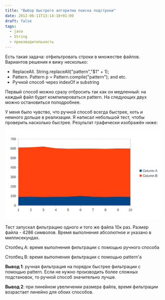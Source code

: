 ```yaml
---
title: "Выбор быстрого алгоритма поиска подстроки"
date: 2012-06-11T13:14:18+01:00
draft: false
tags:
  - java
  - String
  - производительность
---
```

Есть такая задача: отфильтровать строки в множестве файлов. Вариантов решения я вижу несколько:

  * ReplaceAll. String.replaceAll("pattern","$1" + 1);
  * Pattern. Pattern p = Pattern.compile("pattern"); and etc.
  * Ручной способ через indexOf и substring
  
Первый способ можно сразу отбросить так как он медленный: на каждый файл будет компилироваться pattern. На следующих двух можно остановиться поподробнее.

У меня было чувство, что ручной способ всегда быстрее, хоть и немного дольше в реализации. Я написал небольшой тест, чтобы проверить насколько быстрее. Результат графически изображён ниже:

![](img/1.png)

Тест запускал фильтрацию одного и того же файла 10к раз. Размер файла - 4286 символов. Время выполнения абсолютное и указано в миллисекундах.

Столбец А: время выполнения фильтрации с помощью ручного способа

Столбец В: время выполнения фильтрации с помощью pattern'а

**Вывод 1**: ручная фильтрация на порядок быстрее фильтрации с помощью pattern. Если не нужно производить более сложных подстановок, то ручной способ значительно лучше. 

**Вывод 2**: при линейном увеличении размера файла, время фильтрации возрастает линейно для обоих способов.